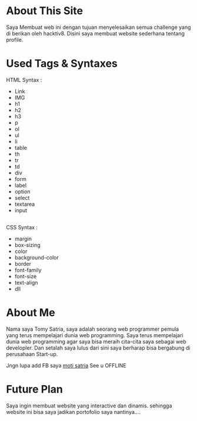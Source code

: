 # About This Site

Saya Membuat web ini dengan tujuan menyelesaikan semua challenge yang di berikan oleh hacktiv8. Disini saya membuat website sederhana tentang profile.

##


# Used Tags & Syntaxes

HTML Syntax :
* Link 
* IMG
* h1
* h2
* h3
* p
* ol
* ul
* li
* table
* th
* tr
* td
* div
* form 
* label
* option
* select
* textarea
* input

##

CSS Syntax :
* margin
* box-sizing
* color
* background-color
* border
* font-family
* font-size
* text-align
* dll

##

# About Me

Nama saya Tomy Satria, saya adalah seorang web programmer pemula yang terus mempelajari dunia web programming. Saya terus mempelajari dunia web programming agar saya bisa meraih cita-cita saya sebagai web developler. Dan setalah saya lulus dari sini saya berharap bisa bergabung di perusahaan Start-up.

Jngn lupa add FB saya [moti satria](https://www.facebook.com/moti.satria)
See u OFFLINE

# Future Plan
Saya ingin membuat website yang interactive dan dinamis. sehingga website ini bisa saya jadikan portofolio saya nantinya....

